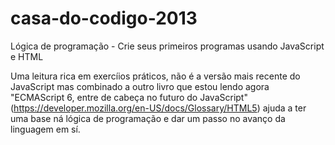 # casa-do-codigo-2013
Lógica de programação - Crie seus primeiros programas usando JavaScript e HTML

Uma leitura rica em exercíios práticos, não é a versão mais recente do JavaScript mas combinado a outro livro que estou lendo agora "ECMAScript 6, entre de cabeça no futuro do JavaScript"(https://developer.mozilla.org/en-US/docs/Glossary/HTML5)
ajuda a ter uma base ná lógica de programação e dar um passo no avanço da linguagem em sí.
